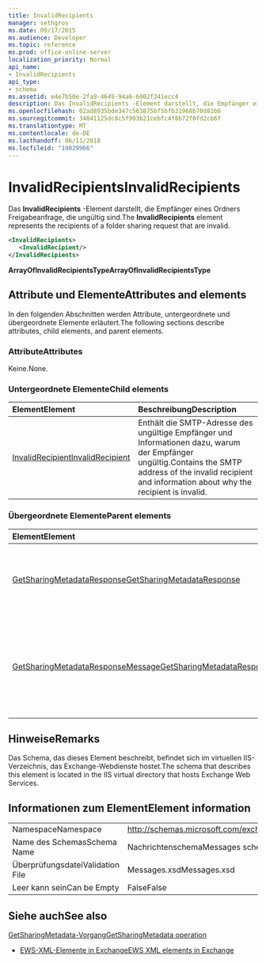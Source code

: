 ```yaml
---
title: InvalidRecipients
manager: sethgros
ms.date: 09/17/2015
ms.audience: Developer
ms.topic: reference
ms.prod: office-online-server
localization_priority: Normal
api_name:
- InvalidRecipients
api_type:
- schema
ms.assetid: e4e7b50e-2fa9-4649-94a6-6002f341ecc4
description: Das InvalidRecipients -Element darstellt, die Empfänger eines Ordners Freigabeanfrage, die ungültig sind.
ms.openlocfilehash: 02ad8935bde347c563875bf5bfb31968b70d81b6
ms.sourcegitcommit: 34041125dc8c5f993b21cebfc4f8b72f0fd2cb6f
ms.translationtype: MT
ms.contentlocale: de-DE
ms.lasthandoff: 06/11/2018
ms.locfileid: "19829966"
---
```

# <a name="invalidrecipients"></a><span data-ttu-id="128df-103">InvalidRecipients</span><span class="sxs-lookup"><span data-stu-id="128df-103">InvalidRecipients</span></span>

<span data-ttu-id="128df-104">Das **InvalidRecipients** -Element darstellt, die Empfänger eines Ordners Freigabeanfrage, die ungültig sind.</span><span class="sxs-lookup"><span data-stu-id="128df-104">The **InvalidRecipients** element represents the recipients of a folder sharing request that are invalid.</span></span> 
  
```XML
<InvalidRecipients>
   <InvalidRecipient/>
</InvalidRecipients>
```

 <span data-ttu-id="128df-105">**ArrayOfInvalidRecipientsType**</span><span class="sxs-lookup"><span data-stu-id="128df-105">**ArrayOfInvalidRecipientsType**</span></span>
## <a name="attributes-and-elements"></a><span data-ttu-id="128df-106">Attribute und Elemente</span><span class="sxs-lookup"><span data-stu-id="128df-106">Attributes and elements</span></span>

<span data-ttu-id="128df-107">In den folgenden Abschnitten werden Attribute, untergeordnete und übergeordnete Elemente erläutert.</span><span class="sxs-lookup"><span data-stu-id="128df-107">The following sections describe attributes, child elements, and parent elements.</span></span>
  
### <a name="attributes"></a><span data-ttu-id="128df-108">Attribute</span><span class="sxs-lookup"><span data-stu-id="128df-108">Attributes</span></span>

<span data-ttu-id="128df-109">Keine.</span><span class="sxs-lookup"><span data-stu-id="128df-109">None.</span></span>
  
### <a name="child-elements"></a><span data-ttu-id="128df-110">Untergeordnete Elemente</span><span class="sxs-lookup"><span data-stu-id="128df-110">Child elements</span></span>

|<span data-ttu-id="128df-111">**Element**</span><span class="sxs-lookup"><span data-stu-id="128df-111">**Element**</span></span>|<span data-ttu-id="128df-112">**Beschreibung**</span><span class="sxs-lookup"><span data-stu-id="128df-112">**Description**</span></span>|
|:-----|:-----|
|[<span data-ttu-id="128df-113">InvalidRecipient</span><span class="sxs-lookup"><span data-stu-id="128df-113">InvalidRecipient</span></span>](invalidrecipient.md) <br/> |<span data-ttu-id="128df-114">Enthält die SMTP-Adresse des ungültige Empfänger und Informationen dazu, warum der Empfänger ungültig.</span><span class="sxs-lookup"><span data-stu-id="128df-114">Contains the SMTP address of the invalid recipient and information about why the recipient is invalid.</span></span>  <br/> |
   
### <a name="parent-elements"></a><span data-ttu-id="128df-115">Übergeordnete Elemente</span><span class="sxs-lookup"><span data-stu-id="128df-115">Parent elements</span></span>

|<span data-ttu-id="128df-116">**Element**</span><span class="sxs-lookup"><span data-stu-id="128df-116">**Element**</span></span>|<span data-ttu-id="128df-117">**Beschreibung**</span><span class="sxs-lookup"><span data-stu-id="128df-117">**Description**</span></span>|
|:-----|:-----|
|[<span data-ttu-id="128df-118">GetSharingMetadataResponse</span><span class="sxs-lookup"><span data-stu-id="128df-118">GetSharingMetadataResponse</span></span>](getsharingmetadataresponse.md) <br/> |<span data-ttu-id="128df-119">Definiert eine Antwort auf eine [GetSharingMetadata-Vorgang](getsharingmetadata-operation.md) an.</span><span class="sxs-lookup"><span data-stu-id="128df-119">Defines a response to a [GetSharingMetadata operation](getsharingmetadata-operation.md) request.</span></span>  <br/> |
|[<span data-ttu-id="128df-120">GetSharingMetadataResponseMessage</span><span class="sxs-lookup"><span data-stu-id="128df-120">GetSharingMetadataResponseMessage</span></span>](getsharingmetadataresponsemessage.md) <br/> |<span data-ttu-id="128df-121">Enthält den Status und das Ergebnis einer einzelnen [GetSharingMetadata-Vorgang](getsharingmetadata-operation.md) -Anforderung.</span><span class="sxs-lookup"><span data-stu-id="128df-121">Contains the status and result of a single [GetSharingMetadata operation](getsharingmetadata-operation.md) request.</span></span>  <br/> |
   
## <a name="remarks"></a><span data-ttu-id="128df-122">Hinweise</span><span class="sxs-lookup"><span data-stu-id="128df-122">Remarks</span></span>

<span data-ttu-id="128df-123">Das Schema, das dieses Element beschreibt, befindet sich im virtuellen IIS-Verzeichnis, das Exchange-Webdienste hostet.</span><span class="sxs-lookup"><span data-stu-id="128df-123">The schema that describes this element is located in the IIS virtual directory that hosts Exchange Web Services.</span></span>
  
## <a name="element-information"></a><span data-ttu-id="128df-124">Informationen zum Element</span><span class="sxs-lookup"><span data-stu-id="128df-124">Element information</span></span>

|||
|:-----|:-----|
|<span data-ttu-id="128df-125">Namespace</span><span class="sxs-lookup"><span data-stu-id="128df-125">Namespace</span></span>  <br/> |http://schemas.microsoft.com/exchange/services/2006/messages  <br/> |
|<span data-ttu-id="128df-126">Name des Schemas</span><span class="sxs-lookup"><span data-stu-id="128df-126">Schema Name</span></span>  <br/> |<span data-ttu-id="128df-127">Nachrichtenschema</span><span class="sxs-lookup"><span data-stu-id="128df-127">Messages schema</span></span>  <br/> |
|<span data-ttu-id="128df-128">Überprüfungsdatei</span><span class="sxs-lookup"><span data-stu-id="128df-128">Validation File</span></span>  <br/> |<span data-ttu-id="128df-129">Messages.xsd</span><span class="sxs-lookup"><span data-stu-id="128df-129">Messages.xsd</span></span>  <br/> |
|<span data-ttu-id="128df-130">Leer kann sein</span><span class="sxs-lookup"><span data-stu-id="128df-130">Can be Empty</span></span>  <br/> |<span data-ttu-id="128df-131">False</span><span class="sxs-lookup"><span data-stu-id="128df-131">False</span></span>  <br/> |
   
## <a name="see-also"></a><span data-ttu-id="128df-132">Siehe auch</span><span class="sxs-lookup"><span data-stu-id="128df-132">See also</span></span>



[<span data-ttu-id="128df-133">GetSharingMetadata-Vorgang</span><span class="sxs-lookup"><span data-stu-id="128df-133">GetSharingMetadata operation</span></span>](getsharingmetadata-operation.md)


- [<span data-ttu-id="128df-134">EWS-XML-Elemente in Exchange</span><span class="sxs-lookup"><span data-stu-id="128df-134">EWS XML elements in Exchange</span></span>](ews-xml-elements-in-exchange.md)

